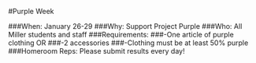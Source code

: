 #Purple Week

###When: January 26-29
###Why: Support Project Purple
###Who: All Miller students and staff
###Requirements:
  ###-One article of purple clothing OR
  ###-2 accessories
  ###-Clothing must be at least 50% purple
###Homeroom Reps: Please submit results every day!
